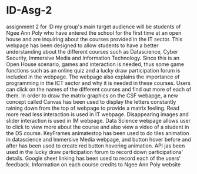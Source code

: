 # ID-Asg-2
assignment 2 for ID
my group's main target audience will be students of Ngee Ann Poly who have entered the school for the first time at an open house and are inquiring about the courses provided in the IT sector. This webpage has been designed to allow students to have a better understanding about the different courses such as Datascience, Cyber Security, Immersive Media and Information Technology. Since this is an Open House scenario, games and interaction is needed, thus some game functions such as an online quiz and a lucky draw participation forum is included in the webpage. The webpage also explains the importance of programming in the ICT sector and why it is needed in these courses. Users can click on the names of the different courses and find out more of each of them. 
In order to draw the matrix graphics on the CSF webapge, a new concept called Canvas has been used to display the letters constantly raining down from the top of webpage to provide a matrix feeling.
Read more read less interaction is used in IT webpage.
Disappearing images and slider interaction is used in IM webpage.
Data Science webpage allows user to click to view more about the course and also view a video of a student in the DS course.
KeyFrames animatestop has been used to do tiles animation in datascience and Immersive Media webpage, and button hover before and after has been used to create red button hovering animation.
API jas been used in the lucky draw participation forum to record down participations' details.
Google sheet linking has been used to record each of the users' feedback.
Information on each course credits to Ngee Ann Poly website 